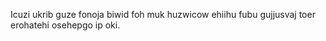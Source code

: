 Icuzi ukrib guze fonoja biwid foh muk huzwicow ehiihu fubu gujjusvaj toer erohatehi osehepgo ip oki.